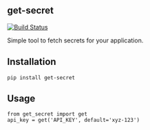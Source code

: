 get-secret
----------

[![Build Status](https://travis-ci.org/TunedMystic/get-secret.svg?branch=master)](https://travis-ci.org/TunedMystic/get-secret)

Simple tool to fetch secrets for your application.

Installation
---
`pip install get-secret`

Usage
---
```
from get_secret import get
api_key = get('API_KEY', default='xyz-123')
```
